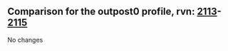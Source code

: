 ## Comparison for the outpost0 profile, rvn: [2113](https://github.com/PRO100KatYT/FortniteProfileRevisions/tree/main/profiles/outpost0/2113%20outpost0.json)-[2115](https://github.com/PRO100KatYT/FortniteProfileRevisions/tree/main/profiles/outpost0/2115%20outpost0.json)

No changes
